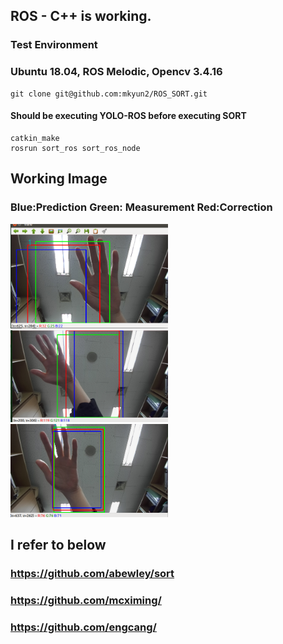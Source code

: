 ## ROS - C++ is working. 
### Test Environment
  ### Ubuntu 18.04, ROS Melodic, Opencv 3.4.16
<pre>
<code>git clone git@github.com:mkyun2/ROS_SORT.git</code>
</pre>
  #### Should be executing YOLO-ROS before executing SORT
<pre>
<code>catkin_make
rosrun sort_ros sort_ros_node</code>
</pre>
## Working Image
### Blue:Prediction Green: Measurement Red:Correction
<img src="/picture/test1.png" width = "50%" height = "50%"></img>
<img src="/picture/test2.png" width = "50%" height = "50%"></img>
<img src="/picture/test3.png" width = "50%" height = "50%"></img>

## I refer to below
### https://github.com/abewley/sort
### https://github.com/mcximing/
### https://github.com/engcang/



